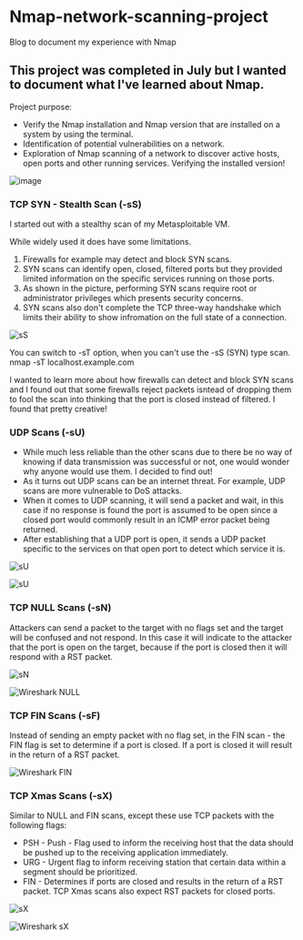 # Nmap-network-scanning-project
Blog to document my experience with Nmap


## This project was completed in July but I wanted to document what I've learned about Nmap. 

Project purpose: 
  - Verify the Nmap installation and Nmap version that are installed on a system by using the terminal. 
  - Identification of potential vulnerabilities on a network.
  - Exploration of Nmap scanning of a network to discover active hosts, open ports and other running services.
Verifying the installed version!

![image](https://github.com/CertainRisk/Nmap-network-scanning-project/assets/141761181/feb05eb9-ce72-42d6-8dc8-5a3f1c1da220)

### TCP SYN - Stealth Scan (-sS)
I started out with a stealthy scan of my Metasploitable VM. 

While widely used it does have some limitations. 
1) Firewalls for example may detect and block SYN scans.
2) SYN scans can identify open, closed, filtered ports but they provided limited information on the specific services running on those ports.
3) As shown in the picture, performing SYN scans require root or administrator privileges which presents security concerns.
4) SYN scans also don't complete the TCP three-way handshake which limits their ability to show infromation on the full state of a connection.

![sS](https://github.com/CertainRisk/Nmap-network-scanning-project/assets/141761181/f02e4b3a-5e3d-483c-a97f-c83b7fe3caa9)

You can switch to -sT option, when you can't use the -sS (SYN) type scan. 
nmap -sT localhost.example.com

I wanted to learn more about how firewalls can detect and block SYN scans and I found out that some firewalls reject packets isntead of dropping them to fool the scan into thinking that the port is closed instead of filtered. I found that pretty creative!

### UDP Scans (-sU) 
- While much less reliable than the other scans due to there be no way of knowing if data transmission was successful or not, one would wonder why anyone would use them. I decided to find out!
- As it turns out UDP scans can be an internet threat. For example, UDP scans are more vulnerable to DoS attacks.
- When it comes to UDP scanning, it will send a packet and wait, in this case if no response is found the port is assumed to be open since a closed port would commonly result in an ICMP error packet being returned.
- After establishing that a UDP port is open, it sends a UDP packet specific to the services on that open port to detect which service it is.

![sU](https://github.com/CertainRisk/Nmap-network-scanning-project/assets/141761181/28223f64-2d6e-4dda-98f3-fb00980ea79c)

![sU](https://github.com/CertainRisk/Nmap-network-scanning-project/assets/141761181/cf9c077f-771d-4902-8801-1174883fe31b)

### TCP NULL Scans (-sN)
Attackers can send a packet to the target with no flags set and the target will be confused and not respond. In this case it will indicate to the attacker that the port is open on the target, because if the port is closed then it will respond with a RST packet.

![sN](https://github.com/CertainRisk/Nmap-network-scanning-project/assets/141761181/d3c9e4e6-03ca-4f24-874b-e818d5c63fe2)

![Wireshark NULL](https://github.com/CertainRisk/Nmap-network-scanning-project/assets/141761181/d73832ee-a94b-40cb-9a95-018944e78269)


### TCP FIN Scans (-sF)
Instead of sending an empty packet with no flag set, in the FIN scan - the FIN flag is set to determine if a port is closed. If a port is closed it will result in the return of a RST packet.

![Wireshark FIN](https://github.com/CertainRisk/Nmap-network-scanning-project/assets/141761181/cc926d92-7423-43f7-9534-f03f2f0b409e)

### TCP Xmas Scans (-sX)
Similar to NULL and FIN scans, except these use TCP packets with the following flags:
- PSH - Push - Flag used to inform the receiving host that the data should be pushed up to the receiving application immediately. 
- URG - Urgent flag to inform receiving station that certain data within a segment should be prioritized.
- FIN - Determines if ports are closed and results in the return of a RST packet.
TCP Xmas scans also expect RST packets for closed ports.

![sX](https://github.com/CertainRisk/Nmap-network-scanning-project/assets/141761181/ed6f7395-5148-4ecd-898d-556abffd959c)

![Wireshark sX](https://github.com/CertainRisk/Nmap-network-scanning-project/assets/141761181/c40a5e2d-6e0d-4698-a855-05090ab89865)


